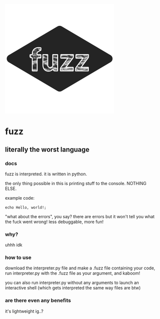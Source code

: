 ![fuzz logo](https://raw.githubusercontent.com/Butterroach/fuzz/main/fuzz.png)

# fuzz

## literally the worst language

### docs

fuzz is interpreted. it is written in python.

the only thing possible in this is printing stuff to the console. NOTHING ELSE.

example code:

```
echo Hello, world!;
```

"what about the errors", you say? there are errors but it won't tell you what the fuck went wrong!
less debuggable, more fun!

### why?

uhhh idk

### how to use

download the interpreter.py file and make a .fuzz file containing your code, run interpreter.py with the .fuzz file as your argument, and kaboom!

you can also run interpreter.py without any arguments to launch an interactive shell (which gets interpreted the same way files are btw)

### are there even any benefits

it's lightweight ig..?
